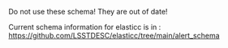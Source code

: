 Do not use these schema!  They are out of date!

Current schema information for elasticc is in : https://github.com/LSSTDESC/elasticc/tree/main/alert_schema
